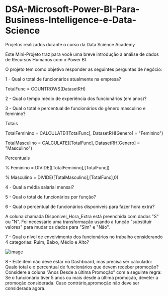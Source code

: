 # DSA-Microsoft-Power-BI-Para-Business-Intelligence-e-Data-Science
Projetos realizados durante o curso da Data Science Academy

Este  Mini-Projeto  traz  para  você  uma  breve  introdução  à  análise  de dados de Recursos Humanos com o Power BI. 

O projeto tem como objetivo responder as seguintes perguntas de negócio:

1 - Qual o total de funcionários atualmente na empresa?

TotalFunc = COUNTROWS(DatasetRH)

2 - Qual o tempo médio de experiência dos funcionários (em anos)?

3 - Qual o total e percentual de funcionários do gênero masculino e feminino?

Totais

TotalFeminino = CALCULATE([TotalFunc], DatasetRH[Genero] = "Feminino")

TotalMasculino = CALCULATE([TotalFunc], DatasetRH[Genero] = "Masculino")

Percentuais

% Feminino = DIVIDE([TotalFeminino],[TotalFunc])

% Masculino = DIVIDE([TotalMasculino],[TotalFunc],0)

4 - Qual a média salarial mensal?

5 - Qual o total de funcionários por função?

6 - Qual o percentual de funcionários disponíveis para fazer hora extra?

A coluna chamada Disponivel_Hora_Extra está preenchida com dados "S" ou "N". Foi necessário uma transformação usando a função "substituir valores" para mudar os dados para "Sim" e "Não".

7 - Qual o nível de envolvimento dos funcionários no trabalho considerando 4 categorias: Ruim, Baixo, Médio e Alto?

![image](https://github.com/alearauj/DSA-Microsoft-Power-BI-Para-Business-Intelligence-e-Data-Science/assets/98029951/f2483b17-067a-4645-9d9d-0b397358e226)




8 - Este item não deve estar no Dashboard, mas precisa ser calculado: Qualo total e o percentual de funcionários que devem receber promoção? Considere a coluna “Anos Desde a última Promoção” com a seguinte regra: Se o funcionário tiver 5 anos ou mais desde  a última  promoção,  deveter  a  promoção  considerada.  Caso  contrário,apromoção não deve ser considerada agora.
